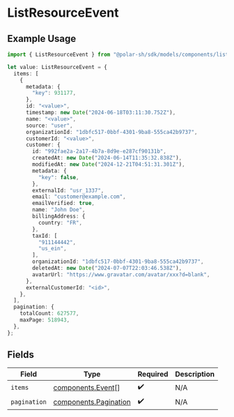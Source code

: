 # ListResourceEvent

## Example Usage

```typescript
import { ListResourceEvent } from "@polar-sh/sdk/models/components/listresourceevent.js";

let value: ListResourceEvent = {
  items: [
    {
      metadata: {
        "key": 931177,
      },
      id: "<value>",
      timestamp: new Date("2024-06-18T03:11:30.752Z"),
      name: "<value>",
      source: "user",
      organizationId: "1dbfc517-0bbf-4301-9ba8-555ca42b9737",
      customerId: "<value>",
      customer: {
        id: "992fae2a-2a17-4b7a-8d9e-e287cf90131b",
        createdAt: new Date("2024-06-14T11:35:32.838Z"),
        modifiedAt: new Date("2024-12-21T04:51:31.301Z"),
        metadata: {
          "key": false,
        },
        externalId: "usr_1337",
        email: "customer@example.com",
        emailVerified: true,
        name: "John Doe",
        billingAddress: {
          country: "FR",
        },
        taxId: [
          "911144442",
          "us_ein",
        ],
        organizationId: "1dbfc517-0bbf-4301-9ba8-555ca42b9737",
        deletedAt: new Date("2024-07-07T22:03:46.538Z"),
        avatarUrl: "https://www.gravatar.com/avatar/xxx?d=blank",
      },
      externalCustomerId: "<id>",
    },
  ],
  pagination: {
    totalCount: 627577,
    maxPage: 518943,
  },
};
```

## Fields

| Field                                                          | Type                                                           | Required                                                       | Description                                                    |
| -------------------------------------------------------------- | -------------------------------------------------------------- | -------------------------------------------------------------- | -------------------------------------------------------------- |
| `items`                                                        | [components.Event](../../models/components/event.md)[]         | :heavy_check_mark:                                             | N/A                                                            |
| `pagination`                                                   | [components.Pagination](../../models/components/pagination.md) | :heavy_check_mark:                                             | N/A                                                            |